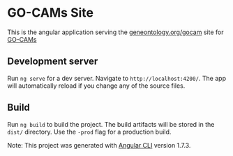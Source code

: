 # GO-CAMs Site

This is the angular application serving the [geneontology.org/gocam](http://geneontology.org/gocam) site for [GO-CAMs](https://github.com/geneontology/noctua-models)

## Development server

Run `ng serve` for a dev server. Navigate to `http://localhost:4200/`. The app will automatically reload if you change any of the source files.

## Build

Run `ng build` to build the project. The build artifacts will be stored in the `dist/` directory. Use the `-prod` flag for a production build.


Note: This project was generated with [Angular CLI](https://github.com/angular/angular-cli) version 1.7.3.
